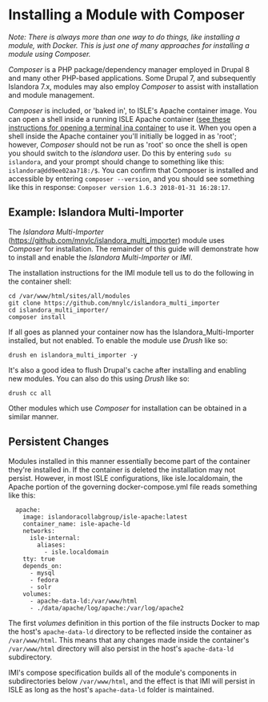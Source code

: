 # Installing a Module with Composer

_Note: There is always more than one way to do things, like installing a module, with Docker.  This is just one of many approaches for installing a module using Composer._

_Composer_ is a PHP package/dependency manager employed in Drupal 8 and many other PHP-based applications.  Some Drupal 7, and subsequently Islandora 7.x, modules may also employ _Composer_ to assist with installation and module management.  

_Composer_ is included, or 'baked in', to ISLE's Apache container image.  You can open a shell inside a running ISLE Apache container ([see these instructions for opening a terminal ina container](open-terminal-in-running-container.md) to use it.  When you open a shell inside the Apache container you'll initially be logged in as 'root'; however, _Composer_ should not be run as 'root' so once the shell is open you should switch to the _islandora_ user.  Do this by entering `sudo su islandora`, and your prompt should change to something like this: `islandora@dd9ee02aa718:/$`.  You can confirm that Composer is installed and accessible by entering `composer --version`, and you should see something like this in response: `Composer version 1.6.3 2018-01-31 16:28:17`.

## Example: Islandora Multi-Importer

The *Islandora Multi-Importer* (https://github.com/mnylc/islandora_multi_importer) module uses _Composer_ for installation.  The remainder of this guide will demonstrate how to install and enable the *Islandora Multi-Importer* or _IMI_.  

The installation instructions for the IMI module tell us to do the following in the container shell:

```
cd /var/www/html/sites/all/modules
git clone https://github.com/mnylc/islandora_multi_importer
cd islandora_multi_importer/
composer install
```

If all goes as planned your container now has the Islandora_Multi-Importer installed, but not enabled.  To enable the module use _Drush_ like so:

```
drush en islandora_multi_importer -y
```

It's also a good idea to flush Drupal's cache after installing and enabling new modules.  You can also do this using _Drush_ like so:

```
drush cc all
```

Other modules which use _Composer_ for installation can be obtained in a similar manner.

## Persistent Changes

Modules installed in this manner essentially become part of the container they're installed in.  If the container is deleted the installation may not persist.  However, in most ISLE configurations, like isle.localdomain, the Apache portion of the governing docker-compose.yml file reads something like this:

```
  apache:
    image: islandoracollabgroup/isle-apache:latest
    container_name: isle-apache-ld
    networks:
      isle-internal:
        aliases:
          - isle.localdomain
    tty: true
    depends_on:
      - mysql
      - fedora
      - solr
    volumes:
      - apache-data-ld:/var/www/html
      - ./data/apache/log/apache:/var/log/apache2
```

The first _volumes_ definition in this portion of the file instructs Docker to map the host's `apache-data-ld` directory to be reflected inside the container as `/var/www/html`.   This means that any changes made inside the container's `/var/www/html` directory will also persist in the host's `apache-data-ld` subdirectory.

IMI's compose specification builds all of the module's components in subdirectories below `/var/www/html`, and the effect is that IMI will persist in ISLE as long as the host's `apache-data-ld` folder is maintained.
